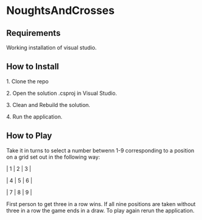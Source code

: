 # NoughtsAndCrosses

<h2>Requirements</h2>
Working installation of visual studio.

<h2>How to Install</h2>
<p>1. Clone the repo</p>
<p>2. Open the solution .csproj in Visual Studio.</p>
<p>3. Clean and Rebuild the solution.</p>
<p>4. Run the application.</p>

<h2>How to Play</h2>
<p>Take it in turns to select a number betwenn 1-9 corresponding to a position
on a grid set out in the following way:</p>
<p>| 1 | 2 | 3 |</p>
<p>| 4 | 5 | 6 |</p>
<p>| 7 | 8 | 9 |</p>
<p>First person to get three in a row wins. 
If all nine positions are taken without three in a row the game ends in a draw.
To play again rerun the application.</p>
